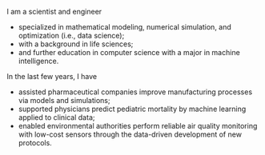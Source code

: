 I am a scientist and engineer 
- specialized in mathematical modeling, numerical simulation, and optimization (i.e., data science); 
- with a background in life sciences; 
- and further education in computer science with a major in machine intelligence. 

In the last few years, I have
- assisted pharmaceutical companies improve manufacturing processes via models and simulations; 
- supported physicians predict pediatric mortality by machine learning applied to clinical data; 
- enabled environmental authorities perform reliable air quality monitoring with low-cost sensors through the data-driven development of new protocols.

<!---
gtancev/gtancev is a ✨ special ✨ repository because its `README.md` (this file) appears on your GitHub profile.
You can click the Preview link to take a look at your changes.
--->
